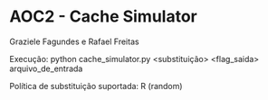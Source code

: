 # AOC2 - Cache Simulator
Graziele Fagundes e Rafael Freitas

Execução: python cache_simulator.py <nsets> <bsize> <assoc> <substituição> <flag_saida> arquivo_de_entrada

Política de substituição suportada: R (random)
